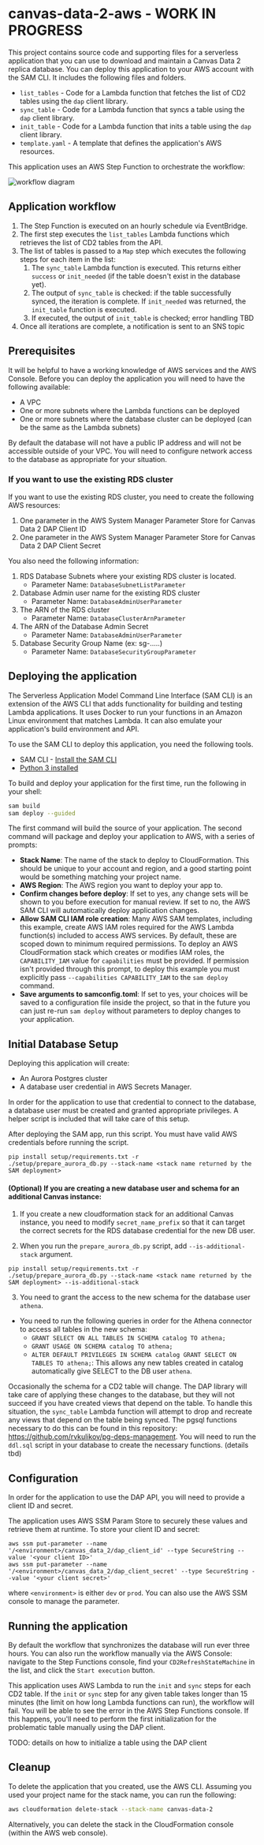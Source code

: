 # canvas-data-2-aws - WORK IN PROGRESS

This project contains source code and supporting files for a serverless application that you can use to download and maintain a Canvas Data 2 replica database.
You can deploy this application to your AWS account with the SAM CLI. It includes the following files and folders.

- `list_tables` - Code for a Lambda function that fetches the list of CD2 tables using the `dap` client library.
- `sync_table` - Code for a Lambda function that syncs a table using the `dap` client library.
- `init_table` - Code for a Lambda function that inits a table using the `dap` client library.
- `template.yaml` - A template that defines the application's AWS resources.

This application uses an AWS Step Function to orchestrate the workflow:

![workflow diagram](canvas-data-2-step-function.png)

## Application workflow

1. The Step Function is executed on an hourly schedule via EventBridge.
2. The first step executes the `list_tables` Lambda functions which retrieves the list of CD2 tables from the API.
3. The list of tables is passed to a `Map` step which executes the following steps for each item in the list:
   1. The `sync_table` Lambda function is executed. This returns either `success` or `init_needed` (if the table doesn't exist in the database yet).
   2. The output of `sync_table` is checked: if the table successfully synced, the iteration is complete. If `init_needed` was returned, the `init_table` function is executed.
   3. If executed, the output of `init_table` is checked; error handling TBD
4. Once all iterations are complete, a notification is sent to an SNS topic

## Prerequisites

It will be helpful to have a working knowledge of AWS services and the AWS Console. Before you can deploy the application you will need to have the following available:
* A VPC
* One or more subnets where the Lambda functions can be deployed
* One or more subnets where the database cluster can be deployed (can be the same as the Lambda subnets)

By default the database will not have a public IP address and will not be accessible outside of your VPC. You will need to configure network access to the database as appropriate for your situation.

### If you want to use the existing RDS cluster

If you want to use the existing RDS cluster, you need to create the following AWS resources:
1. One parameter in the AWS System Manager Parameter Store for Canvas Data 2 DAP Client ID
2. One parameter in the AWS System Manager Parameter Store for Canvas Data 2 DAP Client Secret

You also need the following information:
1. RDS Database Subnets where your existing RDS cluster is located.
    - Parameter Name: `DatabaseSubnetListParameter`
2. Database Admin user name for the existing RDS cluster
    - Parameter Name: `DatabaseAdminUserParameter`
3. The ARN of the RDS cluster
    - Parameter Name: `DatabaseClusterArnParameter`
4. The ARN of the Database Admin Secret
    - Parameter Name: `DatabaseAdminUserParameter`
5. Database Security Group Name (ex: sg-.....)
    - Parameter Name: `DatabaseSecurityGroupParameter`


## Deploying the application

The Serverless Application Model Command Line Interface (SAM CLI) is an extension of the AWS CLI that adds functionality for building and testing Lambda applications. It uses Docker to run your functions in an Amazon Linux environment that matches Lambda. It can also emulate your application's build environment and API.

To use the SAM CLI to deploy this application, you need the following tools.

* SAM CLI - [Install the SAM CLI](https://docs.aws.amazon.com/serverless-application-model/latest/developerguide/serverless-sam-cli-install.html)
* [Python 3 installed](https://www.python.org/downloads/)

To build and deploy your application for the first time, run the following in your shell:

```bash
sam build
sam deploy --guided
```

The first command will build the source of your application. The second command will package and deploy your application to AWS, with a series of prompts:

* **Stack Name**: The name of the stack to deploy to CloudFormation. This should be unique to your account and region, and a good starting point would be something matching your project name.
* **AWS Region**: The AWS region you want to deploy your app to.
* **Confirm changes before deploy**: If set to yes, any change sets will be shown to you before execution for manual review. If set to no, the AWS SAM CLI will automatically deploy application changes.
* **Allow SAM CLI IAM role creation**: Many AWS SAM templates, including this example, create AWS IAM roles required for the AWS Lambda function(s) included to access AWS services. By default, these are scoped down to minimum required permissions. To deploy an AWS CloudFormation stack which creates or modifies IAM roles, the `CAPABILITY_IAM` value for `capabilities` must be provided. If permission isn't provided through this prompt, to deploy this example you must explicitly pass `--capabilities CAPABILITY_IAM` to the `sam deploy` command.
* **Save arguments to samconfig.toml**: If set to yes, your choices will be saved to a configuration file inside the project, so that in the future you can just re-run `sam deploy` without parameters to deploy changes to your application.

## Initial Database Setup

Deploying this application will create:

- An Aurora Postgres cluster
- A database user credential in AWS Secrets Manager.

In order for the application to use that credential to connect to the database, a database user must be created and granted appropriate privileges. A helper script is included that will take care of this setup.

After deploying the SAM app, run this script. You must have valid AWS credentials before running the script.

```
pip install setup/requirements.txt -r
./setup/prepare_aurora_db.py --stack-name <stack name returned by the SAM deployment>
```

#### (Optional) If you are creating a new database user and schema for an additional Canvas instance:
1. If you create a new cloudformation stack for an additional Canvas instance, you need to modify `secret_name_prefix` so that it can target the correct secrets for the RDS database credential for the new DB user.

2. When you run the `prepare_aurora_db.py` script, add `--is-additional-stack` argument.

```
pip install setup/requirements.txt -r
./setup/prepare_aurora_db.py --stack-name <stack name returned by the SAM deployment> --is-additional-stack
```

3. You need to grant the access to the new schema for the database user `athena`.
- You need to run the following queries in order for the Athena connector to access all tables in the new schema:
  - `GRANT SELECT ON ALL TABLES IN SCHEMA catalog TO athena;`
  - `GRANT USAGE ON SCHEMA catalog TO athena;`
  - `ALTER DEFAULT PRIVILEGES IN SCHEMA catalog GRANT SELECT ON TABLES TO athena;`: This allows any new tables created in catalog automatically give SELECT to the DB user `athena`.

Occasionally the schema for a CD2 table will change. The DAP library will take care of applying these changes to the database, but they will not succeed if you have created views that depend on the table. To handle this situation, the `sync_table` Lambda function will attempt to drop and recreate any views that depend on the table being synced. The pgsql functions necessary to do this can be found in this repository: https://github.com/rvkulikov/pg-deps-management. You will need to run the `ddl.sql` script in your database to create the necessary functions. (details tbd)

## Configuration

In order for the application to use the DAP API, you will need to provide a client ID and secret.

The application uses AWS SSM Param Store to securely these values and retrieve them at runtime. To store your client ID and secret:
```
aws ssm put-parameter --name '/<environment>/canvas_data_2/dap_client_id' --type SecureString --value '<your client ID>'
aws ssm put-parameter --name '/<environment>/canvas_data_2/dap_client_secret' --type SecureString --value '<your client secret>'
```
where `<environment>` is either `dev` or `prod`. You can also use the AWS SSM console to manage the parameter.

## Running the application

By default the workflow that synchronizes the database will run ever three hours. You can also run the workflow manually via the AWS Console: navigate to the Step Functions console, find your `CD2RefreshStateMachine` in the list, and click the `Start execution` button.

This application uses AWS Lambda to run the `init` and `sync` steps for each CD2 table. If the `init` or `sync` step for any given table takes longer than 15 minutes (the limit on how long Lambda functions can run), the workflow will fail. You will be able to see the error in the AWS Step Functions console. If this happens, you'll need to perform the first initialization for the problematic table manually using the DAP client.

TODO: details on how to initialize a table using the DAP client

## Cleanup

To delete the application that you created, use the AWS CLI. Assuming you used your project name for the stack name, you can run the following:

```bash
aws cloudformation delete-stack --stack-name canvas-data-2
```

Alternatively, you can delete the stack in the CloudFormation console (within the AWS web console).
